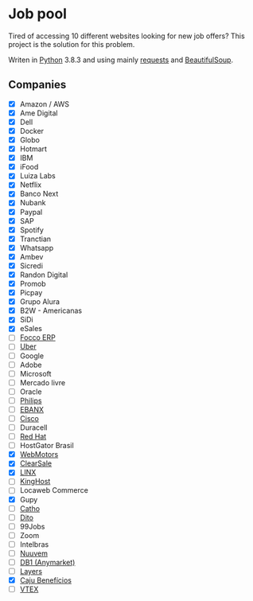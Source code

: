 
# Job pool

Tired of accessing 10 different websites looking for new job offers? This project is the solution for this problem.

Writen in [Python](https://www.python.org/) 3.8.3 and using mainly [requests](https://pypi.org/project/requests/) and [BeautifulSoup](https://pypi.org/project/beautifulsoup4/).

## Companies

- [x] Amazon / AWS
- [x] Ame Digital
- [x] Dell
- [x] Docker
- [x] Globo
- [x] Hotmart
- [x] IBM
- [x] iFood
- [x] Luiza Labs
- [x] Netflix
- [x] Banco Next
- [x] Nubank
- [x] Paypal
- [x] SAP
- [x] Spotify
- [x] Tranctian
- [x] Whatsapp
- [x] Ambev
- [x] Sicredi
- [x] Randon Digital
- [x] Promob
- [x] Picpay
- [x] Grupo Alura
- [x] B2W - Americanas
- [x] SiDi
- [x] eSales
- [ ] [Focco ERP](https://oportunidadesfocco.kretos.cc/)
- [ ] [Uber](https://www.uber.com/us/en/careers/list/)
- [ ] Google
- [ ] Adobe
- [ ] Microsoft
- [ ] Mercado livre
- [ ] Oracle
- [ ] [Philips](https://www.careers.philips.com/professional/latam/pt)
- [ ] [EBANX](https://boards.greenhouse.io/ebanx)
- [ ] [Cisco](https://jobs.cisco.com/)
- [ ] Duracell
- [ ] [Red Hat](https://careers-redhat.icims.com/jobs/search?ss=1)
- [ ] HostGator Brasil
- [x] [WebMotors](https://webmotors.gupy.io/)
- [x] [ClearSale](https://br.clear.sale/carreiras)
- [x] [LINX](https://linx.gupy.io/)
- [ ] [KingHost](https://king.host/talentos-oportunidades)
- [ ] Locaweb Commerce
- [x] Gupy
- [ ] [Catho](https://www.catho.com.br/vempracatho/)
- [ ] [Dito](https://dito.hire.trakstar.com/?team_id=5567&team_id=6345)
- [ ] 99Jobs
- [ ] Zoom
- [ ] Intelbras
- [ ] [Nuuvem](https://careers.nuuvem.com/)
- [ ] [DB1 (Anymarket)](https://jobs.kenoby.com/vagas-db1-group)
- [ ] [Layers](https://vagas.layers.education/)
- [x] [Caju Benefícios](https://caju.gupy.io/)
- [ ] [VTEX](https://jobsearch.vtex.com/job-search/?countries=Brazil&departaments=Tech&teams=)
